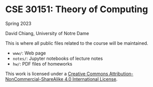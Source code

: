 # CSE 30151: Theory of Computing

Spring 2023

David Chiang, University of Notre Dame

This is where all public files related to the course will be maintained.

- `www/`:  Web page
- `notes/`: Jupyter notebooks of lecture notes
- `hw/`: PDF files of homeworks

This work is licensed under a [Creative Commons Attribution-NonCommercial-ShareAlike 4.0 International License](http://creativecommons.org/licenses/by-nc-sa/4.0/).
